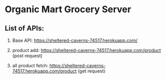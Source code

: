 # Organic Mart Grocery Server

## List of APIs:

1. Base API: https://sheltered-caverns-74517.herokuapp.com/

2. product add: https://sheltered-caverns-74517.herokuapp.com/product (post request)

3. all product fetch: https://sheltered-caverns-74517.herokuapp.com/product (get request)
